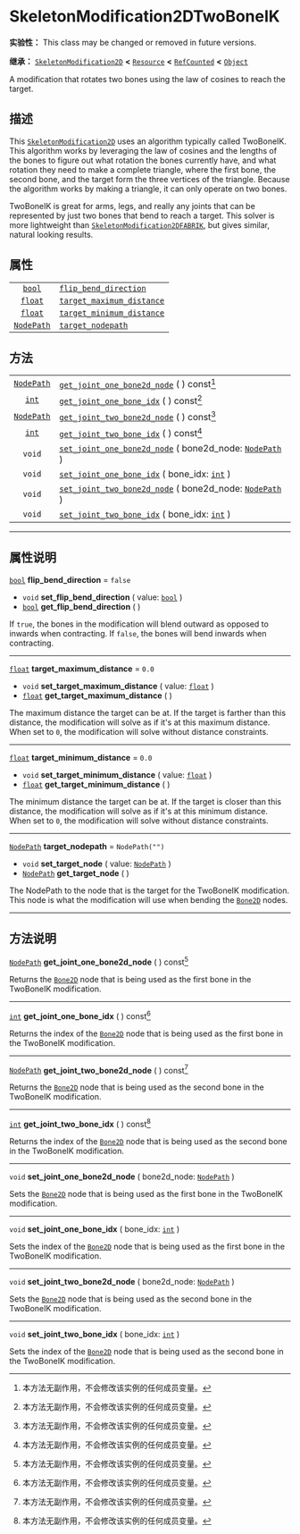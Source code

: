 <!-- ⚠ 请勿编辑本文件 ⚠ -->
<!-- 本文档使用脚本从 WeDot 引擎源码仓库生成。 -->
<!-- 生成脚本：https://github.com/WeDot-Engine/WeDot/tree/4.3/doc/tools/make_md.py； -->
<!-- 原文件：https://github.com/WeDot-Engine/WeDot/tree/4.3/doc/classes/SkeletonModification2DTwoBoneIK.xml。 -->

<div id="_class_skeletonmodification2dtwoboneik"></div>

# SkeletonModification2DTwoBoneIK

**实验性：** This class may be changed or removed in future versions.

**继承：** [`SkeletonModification2D`](class_skeletonmodification2d.md) **<** [`Resource`](class_resource.md) **<** [`RefCounted`](class_refcounted.md) **<** [`Object`](class_object.md)

A modification that rotates two bones using the law of cosines to reach the target.

## 描述

This [`SkeletonModification2D`](class_skeletonmodification2d.md) uses an algorithm typically called TwoBoneIK. This algorithm works by leveraging the law of cosines and the lengths of the bones to figure out what rotation the bones currently have, and what rotation they need to make a complete triangle, where the first bone, the second bone, and the target form the three vertices of the triangle. Because the algorithm works by making a triangle, it can only operate on two bones.

TwoBoneIK is great for arms, legs, and really any joints that can be represented by just two bones that bend to reach a target. This solver is more lightweight than [`SkeletonModification2DFABRIK`](class_skeletonmodification2dfabrik.md), but gives similar, natural looking results.

## 属性

|||
|:-:|:--|
| [`bool`](class_bool.md)         | [`flip_bend_direction`](class_skeletonmodification2dtwoboneik.md#class_skeletonmodification2dtwoboneik_property_flip_bend_direction)         | ``false``        |
| [`float`](class_float.md)       | [`target_maximum_distance`](class_skeletonmodification2dtwoboneik.md#class_skeletonmodification2dtwoboneik_property_target_maximum_distance) | ``0.0``          |
| [`float`](class_float.md)       | [`target_minimum_distance`](class_skeletonmodification2dtwoboneik.md#class_skeletonmodification2dtwoboneik_property_target_minimum_distance) | ``0.0``          |
| [`NodePath`](class_nodepath.md) | [`target_nodepath`](class_skeletonmodification2dtwoboneik.md#class_skeletonmodification2dtwoboneik_property_target_nodepath)                 | ``NodePath("")`` |

## 方法

|||
|:-:|:--|
| [`NodePath`](class_nodepath.md) | [`get_joint_one_bone2d_node`](class_skeletonmodification2dtwoboneik.md#class_skeletonmodification2dtwoboneik_method_get_joint_one_bone2d_node) ( ) const[^const]                                |
| [`int`](class_int.md)           | [`get_joint_one_bone_idx`](class_skeletonmodification2dtwoboneik.md#class_skeletonmodification2dtwoboneik_method_get_joint_one_bone_idx) ( ) const[^const]                                      |
| [`NodePath`](class_nodepath.md) | [`get_joint_two_bone2d_node`](class_skeletonmodification2dtwoboneik.md#class_skeletonmodification2dtwoboneik_method_get_joint_two_bone2d_node) ( ) const[^const]                                |
| [`int`](class_int.md)           | [`get_joint_two_bone_idx`](class_skeletonmodification2dtwoboneik.md#class_skeletonmodification2dtwoboneik_method_get_joint_two_bone_idx) ( ) const[^const]                                      |
| `void`                          | [`set_joint_one_bone2d_node`](class_skeletonmodification2dtwoboneik.md#class_skeletonmodification2dtwoboneik_method_set_joint_one_bone2d_node) ( bone2d_node: [`NodePath`](class_nodepath.md) ) |
| `void`                          | [`set_joint_one_bone_idx`](class_skeletonmodification2dtwoboneik.md#class_skeletonmodification2dtwoboneik_method_set_joint_one_bone_idx) ( bone_idx: [`int`](class_int.md) )                    |
| `void`                          | [`set_joint_two_bone2d_node`](class_skeletonmodification2dtwoboneik.md#class_skeletonmodification2dtwoboneik_method_set_joint_two_bone2d_node) ( bone2d_node: [`NodePath`](class_nodepath.md) ) |
| `void`                          | [`set_joint_two_bone_idx`](class_skeletonmodification2dtwoboneik.md#class_skeletonmodification2dtwoboneik_method_set_joint_two_bone_idx) ( bone_idx: [`int`](class_int.md) )                    |

<!-- rst-class:: classref-section-separator -->

---

## 属性说明

<div id="_class_skeletonmodification2dtwoboneik_property_flip_bend_direction"></div>

[`bool`](class_bool.md) **flip_bend_direction** = ``false`` <div id="class_skeletonmodification2dtwoboneik_property_flip_bend_direction"></div>

- `void` **set_flip_bend_direction** ( value: [`bool`](class_bool.md) )
- [`bool`](class_bool.md) **get_flip_bend_direction** ( )

If `true`, the bones in the modification will blend outward as opposed to inwards when contracting. If `false`, the bones will bend inwards when contracting.

<!-- rst-class:: classref-item-separator -->

---

<div id="_class_skeletonmodification2dtwoboneik_property_target_maximum_distance"></div>

[`float`](class_float.md) **target_maximum_distance** = ``0.0`` <div id="class_skeletonmodification2dtwoboneik_property_target_maximum_distance"></div>

- `void` **set_target_maximum_distance** ( value: [`float`](class_float.md) )
- [`float`](class_float.md) **get_target_maximum_distance** ( )

The maximum distance the target can be at. If the target is farther than this distance, the modification will solve as if it's at this maximum distance. When set to `0`, the modification will solve without distance constraints.

<!-- rst-class:: classref-item-separator -->

---

<div id="_class_skeletonmodification2dtwoboneik_property_target_minimum_distance"></div>

[`float`](class_float.md) **target_minimum_distance** = ``0.0`` <div id="class_skeletonmodification2dtwoboneik_property_target_minimum_distance"></div>

- `void` **set_target_minimum_distance** ( value: [`float`](class_float.md) )
- [`float`](class_float.md) **get_target_minimum_distance** ( )

The minimum distance the target can be at. If the target is closer than this distance, the modification will solve as if it's at this minimum distance. When set to `0`, the modification will solve without distance constraints.

<!-- rst-class:: classref-item-separator -->

---

<div id="_class_skeletonmodification2dtwoboneik_property_target_nodepath"></div>

[`NodePath`](class_nodepath.md) **target_nodepath** = ``NodePath("")`` <div id="class_skeletonmodification2dtwoboneik_property_target_nodepath"></div>

- `void` **set_target_node** ( value: [`NodePath`](class_nodepath.md) )
- [`NodePath`](class_nodepath.md) **get_target_node** ( )

The NodePath to the node that is the target for the TwoBoneIK modification. This node is what the modification will use when bending the [`Bone2D`](class_bone2d.md) nodes.

<!-- rst-class:: classref-section-separator -->

---

## 方法说明

<div id="_class_skeletonmodification2dtwoboneik_method_get_joint_one_bone2d_node"></div>

[`NodePath`](class_nodepath.md) **get_joint_one_bone2d_node** ( ) const[^const]<div id="class_skeletonmodification2dtwoboneik_method_get_joint_one_bone2d_node"></div>

Returns the [`Bone2D`](class_bone2d.md) node that is being used as the first bone in the TwoBoneIK modification.

<!-- rst-class:: classref-item-separator -->

---

<div id="_class_skeletonmodification2dtwoboneik_method_get_joint_one_bone_idx"></div>

[`int`](class_int.md) **get_joint_one_bone_idx** ( ) const[^const]<div id="class_skeletonmodification2dtwoboneik_method_get_joint_one_bone_idx"></div>

Returns the index of the [`Bone2D`](class_bone2d.md) node that is being used as the first bone in the TwoBoneIK modification.

<!-- rst-class:: classref-item-separator -->

---

<div id="_class_skeletonmodification2dtwoboneik_method_get_joint_two_bone2d_node"></div>

[`NodePath`](class_nodepath.md) **get_joint_two_bone2d_node** ( ) const[^const]<div id="class_skeletonmodification2dtwoboneik_method_get_joint_two_bone2d_node"></div>

Returns the [`Bone2D`](class_bone2d.md) node that is being used as the second bone in the TwoBoneIK modification.

<!-- rst-class:: classref-item-separator -->

---

<div id="_class_skeletonmodification2dtwoboneik_method_get_joint_two_bone_idx"></div>

[`int`](class_int.md) **get_joint_two_bone_idx** ( ) const[^const]<div id="class_skeletonmodification2dtwoboneik_method_get_joint_two_bone_idx"></div>

Returns the index of the [`Bone2D`](class_bone2d.md) node that is being used as the second bone in the TwoBoneIK modification.

<!-- rst-class:: classref-item-separator -->

---

<div id="_class_skeletonmodification2dtwoboneik_method_set_joint_one_bone2d_node"></div>

`void` **set_joint_one_bone2d_node** ( bone2d_node: [`NodePath`](class_nodepath.md) )<div id="class_skeletonmodification2dtwoboneik_method_set_joint_one_bone2d_node"></div>

Sets the [`Bone2D`](class_bone2d.md) node that is being used as the first bone in the TwoBoneIK modification.

<!-- rst-class:: classref-item-separator -->

---

<div id="_class_skeletonmodification2dtwoboneik_method_set_joint_one_bone_idx"></div>

`void` **set_joint_one_bone_idx** ( bone_idx: [`int`](class_int.md) )<div id="class_skeletonmodification2dtwoboneik_method_set_joint_one_bone_idx"></div>

Sets the index of the [`Bone2D`](class_bone2d.md) node that is being used as the first bone in the TwoBoneIK modification.

<!-- rst-class:: classref-item-separator -->

---

<div id="_class_skeletonmodification2dtwoboneik_method_set_joint_two_bone2d_node"></div>

`void` **set_joint_two_bone2d_node** ( bone2d_node: [`NodePath`](class_nodepath.md) )<div id="class_skeletonmodification2dtwoboneik_method_set_joint_two_bone2d_node"></div>

Sets the [`Bone2D`](class_bone2d.md) node that is being used as the second bone in the TwoBoneIK modification.

<!-- rst-class:: classref-item-separator -->

---

<div id="_class_skeletonmodification2dtwoboneik_method_set_joint_two_bone_idx"></div>

`void` **set_joint_two_bone_idx** ( bone_idx: [`int`](class_int.md) )<div id="class_skeletonmodification2dtwoboneik_method_set_joint_two_bone_idx"></div>

Sets the index of the [`Bone2D`](class_bone2d.md) node that is being used as the second bone in the TwoBoneIK modification.

[^virtual]: 本方法通常需要用户覆盖才能生效。
[^const]: 本方法无副作用，不会修改该实例的任何成员变量。
[^vararg]: 本方法除了能接受在此处描述的参数外，还能够继续接受任意数量的参数。
[^constructor]: 本方法用于构造某个类型。
[^static]: 调用本方法无需实例，可直接使用类名进行调用。
[^operator]: 本方法描述的是使用本类型作为左操作数的有效运算符。
[^bitfield]: 这个值是由下列位标志构成位掩码的整数。
[^void]: 无返回值。
